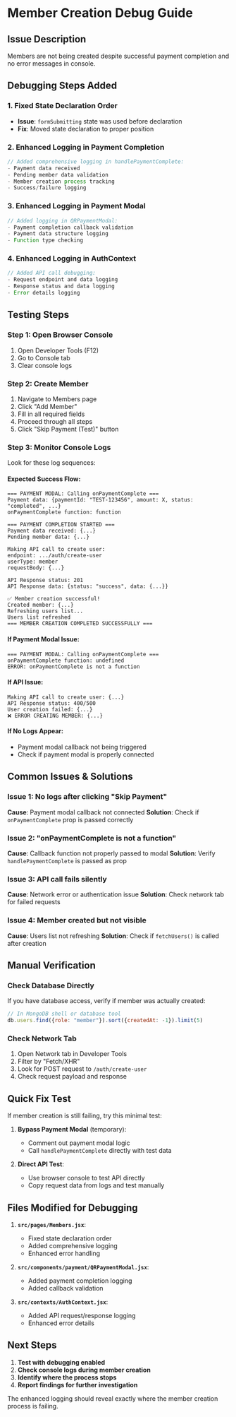 # Member Creation Debug Guide

## Issue Description
Members are not being created despite successful payment completion and no error messages in console.

## Debugging Steps Added

### 1. **Fixed State Declaration Order**
- **Issue**: `formSubmitting` state was used before declaration
- **Fix**: Moved state declaration to proper position

### 2. **Enhanced Logging in Payment Completion**
```javascript
// Added comprehensive logging in handlePaymentComplete:
- Payment data received
- Pending member data validation
- Member creation process tracking
- Success/failure logging
```

### 3. **Enhanced Logging in Payment Modal**
```javascript
// Added logging in QRPaymentModal:
- Payment completion callback validation
- Payment data structure logging
- Function type checking
```

### 4. **Enhanced Logging in AuthContext**
```javascript
// Added API call debugging:
- Request endpoint and data logging
- Response status and data logging
- Error details logging
```

## Testing Steps

### Step 1: Open Browser Console
1. Open Developer Tools (F12)
2. Go to Console tab
3. Clear console logs

### Step 2: Create Member
1. Navigate to Members page
2. Click "Add Member"
3. Fill in all required fields
4. Proceed through all steps
5. Click "Skip Payment (Test)" button

### Step 3: Monitor Console Logs
Look for these log sequences:

#### **Expected Success Flow:**
```
=== PAYMENT MODAL: Calling onPaymentComplete ===
Payment data: {paymentId: "TEST-123456", amount: X, status: "completed", ...}
onPaymentComplete function: function

=== PAYMENT COMPLETION STARTED ===
Payment data received: {...}
Pending member data: {...}

Making API call to create user:
endpoint: .../auth/create-user
userType: member
requestBody: {...}

API Response status: 201
API Response data: {status: "success", data: {...}}

✅ Member creation successful!
Created member: {...}
Refreshing users list...
Users list refreshed
=== MEMBER CREATION COMPLETED SUCCESSFULLY ===
```

#### **If Payment Modal Issue:**
```
=== PAYMENT MODAL: Calling onPaymentComplete ===
onPaymentComplete function: undefined
ERROR: onPaymentComplete is not a function
```

#### **If API Issue:**
```
Making API call to create user: {...}
API Response status: 400/500
User creation failed: {...}
❌ ERROR CREATING MEMBER: {...}
```

#### **If No Logs Appear:**
- Payment modal callback not being triggered
- Check if payment modal is properly connected

## Common Issues & Solutions

### Issue 1: No logs after clicking "Skip Payment"
**Cause**: Payment modal callback not connected
**Solution**: Check if `onPaymentComplete` prop is passed correctly

### Issue 2: "onPaymentComplete is not a function"
**Cause**: Callback function not properly passed to modal
**Solution**: Verify `handlePaymentComplete` is passed as prop

### Issue 3: API call fails silently
**Cause**: Network error or authentication issue
**Solution**: Check network tab for failed requests

### Issue 4: Member created but not visible
**Cause**: Users list not refreshing
**Solution**: Check if `fetchUsers()` is called after creation

## Manual Verification

### Check Database Directly
If you have database access, verify if member was actually created:
```javascript
// In MongoDB shell or database tool
db.users.find({role: "member"}).sort({createdAt: -1}).limit(5)
```

### Check Network Tab
1. Open Network tab in Developer Tools
2. Filter by "Fetch/XHR"
3. Look for POST request to `/auth/create-user`
4. Check request payload and response

## Quick Fix Test

If member creation is still failing, try this minimal test:

1. **Bypass Payment Modal** (temporary):
   - Comment out payment modal logic
   - Call `handlePaymentComplete` directly with test data

2. **Direct API Test**:
   - Use browser console to test API directly
   - Copy request data from logs and test manually

## Files Modified for Debugging

1. **`src/pages/Members.jsx`**:
   - Fixed state declaration order
   - Added comprehensive logging
   - Enhanced error handling

2. **`src/components/payment/QRPaymentModal.jsx`**:
   - Added payment completion logging
   - Added callback validation

3. **`src/contexts/AuthContext.jsx`**:
   - Added API request/response logging
   - Enhanced error details

## Next Steps

1. **Test with debugging enabled**
2. **Check console logs during member creation**
3. **Identify where the process stops**
4. **Report findings for further investigation**

The enhanced logging should reveal exactly where the member creation process is failing.